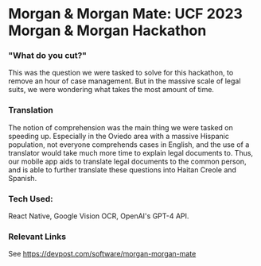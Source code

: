 # Morgan & Morgan Mate: UCF 2023 Morgan & Morgan Hackathon

### "What do you cut?"
This was the question we were tasked to solve for this hackathon, to remove an hour of case management. But in the massive scale of legal suits, we were wondering what takes the most amount of time.

### Translation
The notion of comprehension was the main thing we were tasked on speeding up. Especially in the Oviedo area with a massive Hispanic population, not everyone comprehends cases in English, and the use of a translator would take much more time to explain legal documents to. Thus, our mobile app aids to translate legal documents to the common person, and is able to further translate these questions into Haitan Creole and Spanish.

### Tech Used:
React Native, Google Vision OCR, OpenAI's GPT-4 API.

### Relevant Links
See https://devpost.com/software/morgan-morgan-mate

